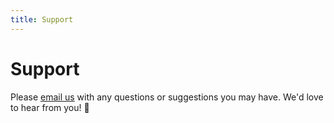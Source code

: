 ```yaml
---
title: Support
---
```


# Support

Please [email us](mailto:support@boardflare.com) with any questions or suggestions you may have.  We'd love to hear from you! 🙂

